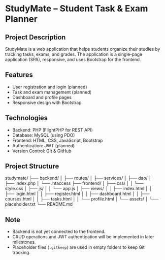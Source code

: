 # StudyMate – Student Task & Exam Planner

## Project Description
StudyMate is a web application that helps students organize their studies by tracking tasks, exams, and grades. The application is a single-page application (SPA), responsive, and uses Bootstrap for the frontend.

## Features
- User registration and login (planned)
- Task and exam management (planned)
- Dashboard and profile pages
- Responsive design with Bootstrap

## Technologies
- Backend: PHP (FlightPHP for REST API)
- Database: MySQL (using PDO)
- Frontend: HTML, CSS, JavaScript, Bootstrap
- Authentication: JWT (planned)
- Version Control: Git & GitHub

## Project Structure

studymate/
├── backend/
│ ├── routes/
│ ├── services/
│ ├── dao/
│ ├── index.php
│ └── .htaccess
├── frontend/
│ ├── css/
│ │ └── style.css
│ ├── js/
│ │ └── app.js
│ ├── views/
│ │ ├── index.html
│ │ ├── login.html
│ │ ├── register.html
│ │ ├── dashboard.html
│ │ ├── courses.html
│ │ ├── tasks.html
│ │ └── profile.html
│ └── assets/
│ └── placeholder.txt
└── README.md


## Note
- Backend is not yet connected to the frontend.  
- CRUD operations and JWT authentication will be implemented in later milestones.  
- Placeholder files (`.gitkeep`) are used in empty folders to keep Git tracking.
